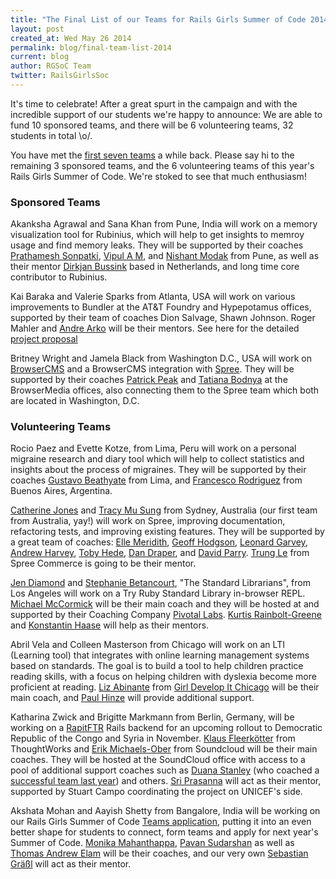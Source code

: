 ```yaml
---
title: "The Final List of our Teams for Rails Girls Summer of Code 2014"
layout: post
created_at: Wed May 26 2014
permalink: blog/final-team-list-2014
current: blog
author: RGSoC Team
twitter: RailsGirlsSoc
---
```


It's time to celebrate! After a great spurt in the campaign and with the
incredible support of our students we're happy to announce: We are able to fund
10 sponsored teams, and there will be 6 volunteering teams, 32 students in
total \o/.

You have met the
[first seven teams](http://railsgirlssummerofcode.org/blog/2014-05-07-meet-the-first-seven-teams-rgsoc-2014)
a while back. Please say hi to the remaining 3 sponsored teams, and the 6
volunteering teams of this year's Rails Girls Summer of Code. We're stoked to
see that much enthusiasm!

### Sponsored Teams

Akanksha Agrawal and Sana Khan from Pune, India will work on a memory
visualization tool for Rubinius, which will help to get insights to memroy
usage and find memory leaks. They will be supported by their coaches
[Prathamesh Sonpatki](http://github.com/prathamesh-sonpatki),
[Vipul A M](http://github.com/vipulnsward), and
[Nishant Modak](http://github.com/nishantmodak) from Pune,
as well as their mentor [Dirkjan Bussink](http://github.com/dbussink)
based in Netherlands, and long time core contributor to Rubinius.

Kai Baraka and Valerie Sparks from Atlanta, USA will work on various
improvements to Bundler at the AT&T Foundry and Hypepotamus offices, supported
by their team of coaches Dion Salvage, Shawn Johnson. Roger Mahler and [Andre
Arko]() will be their mentors. See here for the detailed
[project proposal](https://github.com/rails-girls-summer-of-code/projects/issues/11)

Britney Wright and Jamela Black from Washington D.C., USA will work on
[BrowserCMS](https://github.com/browsermedia/browsercms) and a BrowserCMS integration with
[Spree](https://github.com/spree/spree). They will be supported by their coaches
[Patrick Peak](https://github.com/peakpg) and
[Tatiana Bodnya](https://twitter.com/tatianabodnya) at the BrowserMedia offices,
also connecting them to the Spree team which both are located in Washington, D.C.

### Volunteering Teams

Rocio Paez and Evette Kotze, from Lima, Peru will work on a personal migraine
research and diary tool which will help to collect statistics and insights
about the process of migraines. They will be supported by their coaches
[Gustavo Beathyate](https://github.com/goddamnhippie) from Lima, and
[Francesco Rodriguez](https://github.com/frodsan) from Buenos Aires, Argentina.

[Catherine Jones](https://github.com/catherine-jones) and
[Tracy Mu Sung](https://github.com/TracyMu)
from Sydney, Australia (our first team from Australia, yay!) will work on
Spree, improving documentation, refactoring tests, and improving existing
features. They will be supported by a great team of coaches:
[Elle Meridith](https://github.com/elle),
[Geoff Hodgson](https://github.com/geoffroh),
[Leonard Garvey](https://github.com/lengarvey),
[Andrew Harvey](https://github.com/mootpointer),
[Toby Hede](https://github.com/tobyhede),
[Dan Draper](https://github.com/coderdan), and
[David Parry](https://github.com/suranyami).
[Trung Le](https://github.com/joneslee85) from Spree Commerce is going to be
their mentor.

[Jen Diamond](https://github.com/jendiamond) and
[Stephanie Betancourt](https://github.com/stephaniebetancourt), "The Standard Librarians", from Los Angeles
will work on a Try Ruby Standard Library in-browser REPL.
[Michael McCormick](https://github.com/dipolesource) will be their main coach
and they will be hosted at and supported by their Coaching Company
[Pivotal Labs](http://pivotallabs.com).
[Kurtis Rainbolt-Greene](https://github.com/krainboltgreene) and
[Konstantin Haase](https://github.com/rkh) will help as their mentors.

Abril Vela and Colleen Masterson from Chicago will work on an LTI (Learning
tool) that integrates with online learning management systems based on
standards. The goal is to build a tool to help children practice reading
skills, with a focus on helping children with dyslexia become more proficient
at reading.
[Liz Abinante](https://github.com/feministy) from
[Girl Develop It Chicago](http://www.girldevelopit.com/chapters/chicago)
will be their main coach, and
[Paul Hinze](https://github.com/phinze) will provide additional support.

Katharina Zwick and Brigitte Markmann from Berlin, Germany, will be working on a
[RapitFTR](http://rapidftr.com/)
Rails backend for an upcoming rollout to Democratic
Republic of the Congo and Syria in November.
[Klaus Fleerkötter](https://github.com/kaeff)
from ThoughtWorks and
[Erik Michaels-Ober](https://github.com/sferik)
from Soundcloud will be their main coaches.
They will be hosted at the SoundCloud office with access to a pool of
additional support coaches such as
[Duana Stanley](https://github.com/starkcoffee) (who coached a
[successful team last year](http://2013.teams.railsgirlssummerofcode.org/teams/3))
and others.
[Sri Prasanna](https://github.com/sriprasanna)
will act as their mentor, supported by Stuart Campo coordinating the project on
UNICEF's side.

Akshata Mohan and Aayish Shetty from Bangalore, India will be working on
our Rails Girls Summer of Code
[Teams application](https://teams.railsgirlssummerofcode.org),
putting it into an even better shape for students to connect, form teams
and apply for next year's Summer of Code.
[Monika Mahanthappa](http://about.me/monikamahanthappa),
[Pavan Sudarshan](https://github.com/itspanzi) as well as
[Thomas Andrew Elam](https://github.com/tomelam) will be their coaches,
and our very own
[Sebastian Gräßl](https://github.com/bastilian)
will act as their mentor.


